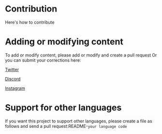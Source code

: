 # Contribution
Here's how to contribute
# Adding or modifying content
To add or modify content, please add or modify and create a pull request
Or you can submit your corrections here:

[Twitter](https://mobile.twitter.com/newplicyvimeo2)

[Discord](https://discord.com/users/627076512482590731)

[Instagram](https://www.instagram.com/kuragehime641/)

# Support for other languages
If you want this project to support other languages, please create a file as follows and send a pull request:README-`your language code`
